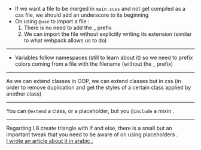 - If we want a file to be merged in `main.scss` and not get compiled as a css file, we should add an underscore to its beginning
- On using `@use` to import a file : 
  1. There is no need to add the _ prefix
  2. We can import the file without explicitly writing its extension (similar to what webpack allows us to do)
____
- Variables follow namespaces (still to learn about it) so we need to prefix colors coming from a file with the filename (without the _ prefix)
____
As we can extend classes in OOP, we can extend classes but in css (in order to remove duplication and get the styles of a certain class applied by another class)
___
You can `@extend` a class, or a placeholder, but you `@include` a mixin . 
___
Regarding L8 create triangle with if and else, there is a small but an important tweak that you need to be aware of on using placeholders .   
[I wrote an article about it in arabic . ](https://www.facebook.com/share/p/18woUnn9uu/)
